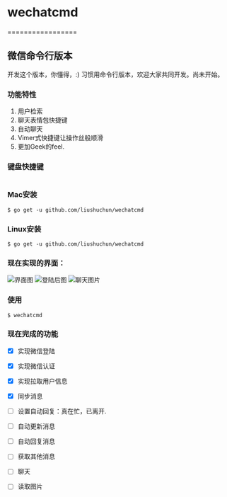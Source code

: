 # wechatcmd
=================
## 微信命令行版本
开发这个版本，你懂得，:)
习惯用命令行版本，欢迎大家共同开发。尚未开始。

### 功能特性

1. 用户检索
2. 聊天表情包快捷键
3. 自动聊天
4. Vimer式快捷键让操作丝般顺滑
5. 更加Geek的feel.


### 键盘快捷键

<table>


</table>




### Mac安装

	$ go get -u github.com/liushuchun/wechatcmd


### Linux安装

	$ go get -u github.com/liushuchun/wechatcmd


### 现在实现的界面：

![界面图](https://raw.githubusercontent.com/liushuchun/wechatcmd/master/img/wechatcmd-1.png)
![登陆后图](https://raw.githubusercontent.com/liushuchun/wechatcmd/master/img/wechatcmd-2.png)
![聊天图片](https://raw.githubusercontent.com/liushuchun/wechatcmd/master/img/wechatcmd-3.png)




### 使用

	$ wechatcmd

### 现在完成的功能
- [x] 实现微信登陆
- [x] 实现微信认证
- [x] 实现拉取用户信息
- [x] 同步消息
- [ ] 设置自动回复：真在忙，已离开.
- [ ] 自动更新消息
- [ ] 自动回复消息
- [ ] 获取其他消息
- [ ] 聊天
- [ ] 读取图片



